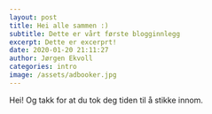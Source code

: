```yaml
---
layout: post
title: Hei alle sammen :)
subtitle: Dette er vårt første blogginnlegg
excerpt: Dette er excerprt!
date: 2020-01-20 21:11:27
author: Jørgen Ekvoll
categories: intro
image: /assets/adbooker.jpg
---
```


Hei! Og takk for at du tok deg tiden til å stikke innom.

